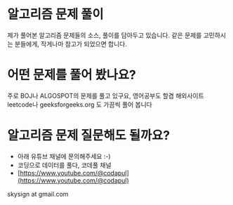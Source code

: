 # 알고리즘 문제 풀이
제가 풀어본 알고리즘 문제들의 소스, 풀이를 담아두고 있습니다.
같은 문제를 고민하시는 분들에게, 작게나마 참고가 되었으면 합니다.

# 어떤 문제를 풀어 봤나요?
주로 BOJ나 ALGOSPOT의 문제를 풀고 있구요, 영어공부도 할겸 해외사이트 leetcode나 geeksforgeeks.org 도 가끔씩 풀어 봅니다

# 알고리즘 문제 질문해도 될까요?
- 아래 유튜브 채널에 문의해주세요 :-)
- 코딩으로 데이터를 풀다, 코데풀 채널
- [https://www.youtube.com/@codapul](https://www.youtube.com/@codapul)

skysign at gmail.com
